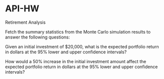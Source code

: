 # API-HW

Retirement Analysis

Fetch the summary statistics from the Monte Carlo simulation results to answer the following questions:


Given an initial investment of $20,000, what is the expected portfolio return in dollars at the 95% lower and upper confidence intervals?


How would a 50% increase in the initial investment amount affect the expected portfolio return in dollars at the 95% lower and upper confidence intervals?

